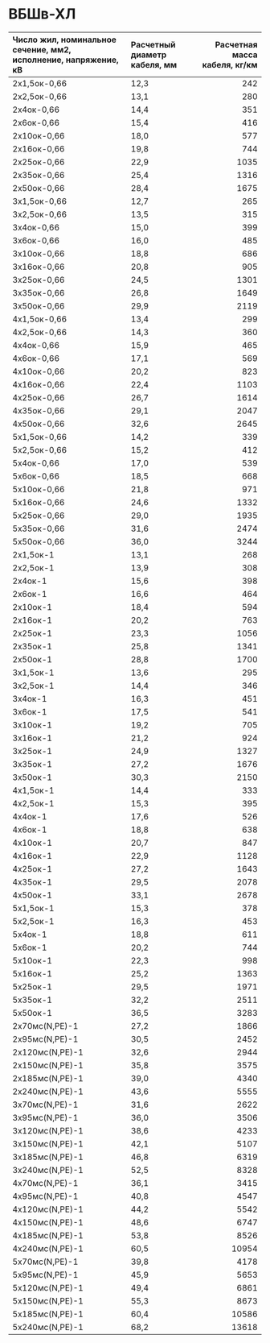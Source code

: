 # ВБШв-ХЛ

| Число жил, номинальное сечение, мм2, исполнение, напряжение, кВ   | Расчетный диаметр кабеля, мм   |   Расчетная масса кабеля, кг/км |
|:------------------------------------------------------------------|:-------------------------------|--------------------------------:|
| 2х1,5ок-0,66                                                      | 12,3                           |                             242 |
| 2х2,5ок-0,66                                                      | 13,1                           |                             280 |
| 2х4ок-0,66                                                        | 14,4                           |                             351 |
| 2х6ок-0,66                                                        | 15,4                           |                             416 |
| 2х10ок-0,66                                                       | 18,0                           |                             577 |
| 2х16ок-0,66                                                       | 19,8                           |                             744 |
| 2х25ок-0,66                                                       | 22,9                           |                            1035 |
| 2х35ок-0,66                                                       | 25,4                           |                            1316 |
| 2х50ок-0,66                                                       | 28,4                           |                            1675 |
| 3х1,5ок-0,66                                                      | 12,7                           |                             265 |
| 3х2,5ок-0,66                                                      | 13,5                           |                             315 |
| 3х4ок-0,66                                                        | 15,0                           |                             399 |
| 3х6ок-0,66                                                        | 16,0                           |                             485 |
| 3х10ок-0,66                                                       | 18,8                           |                             686 |
| 3х16ок-0,66                                                       | 20,8                           |                             905 |
| 3х25ок-0,66                                                       | 24,5                           |                            1301 |
| 3х35ок-0,66                                                       | 26,8                           |                            1649 |
| 3х50ок-0,66                                                       | 29,9                           |                            2119 |
| 4х1,5ок-0,66                                                      | 13,4                           |                             299 |
| 4х2,5ок-0,66                                                      | 14,3                           |                             360 |
| 4х4ок-0,66                                                        | 15,9                           |                             465 |
| 4х6ок-0,66                                                        | 17,1                           |                             569 |
| 4х10ок-0,66                                                       | 20,2                           |                             823 |
| 4х16ок-0,66                                                       | 22,4                           |                            1103 |
| 4х25ок-0,66                                                       | 26,7                           |                            1614 |
| 4х35ок-0,66                                                       | 29,1                           |                            2047 |
| 4х50ок-0,66                                                       | 32,6                           |                            2645 |
| 5х1,5ок-0,66                                                      | 14,2                           |                             339 |
| 5х2,5ок-0,66                                                      | 15,2                           |                             412 |
| 5х4ок-0,66                                                        | 17,0                           |                             539 |
| 5х6ок-0,66                                                        | 18,5                           |                             668 |
| 5х10ок-0,66                                                       | 21,8                           |                             971 |
| 5х16ок-0,66                                                       | 24,6                           |                            1332 |
| 5х25ок-0,66                                                       | 29,0                           |                            1935 |
| 5х35ок-0,66                                                       | 31,6                           |                            2474 |
| 5х50ок-0,66                                                       | 36,0                           |                            3244 |
| 2х1,5ок-1                                                         | 13,1                           |                             268 |
| 2х2,5ок-1                                                         | 13,9                           |                             308 |
| 2х4ок-1                                                           | 15,6                           |                             398 |
| 2х6ок-1                                                           | 16,6                           |                             464 |
| 2х10ок-1                                                          | 18,4                           |                             594 |
| 2х16ок-1                                                          | 20,2                           |                             763 |
| 2х25ок-1                                                          | 23,3                           |                            1056 |
| 2х35ок-1                                                          | 25,8                           |                            1341 |
| 2х50ок-1                                                          | 28,8                           |                            1700 |
| 3х1,5ок-1                                                         | 13,6                           |                             295 |
| 3х2,5ок-1                                                         | 14,4                           |                             346 |
| 3х4ок-1                                                           | 16,3                           |                             451 |
| 3х6ок-1                                                           | 17,5                           |                             541 |
| 3х10ок-1                                                          | 19,2                           |                             705 |
| 3х16ок-1                                                          | 21,2                           |                             924 |
| 3х25ок-1                                                          | 24,9                           |                            1327 |
| 3х35ок-1                                                          | 27,2                           |                            1676 |
| 3х50ок-1                                                          | 30,3                           |                            2150 |
| 4х1,5ок-1                                                         | 14,4                           |                             333 |
| 4х2,5ок-1                                                         | 15,3                           |                             395 |
| 4х4ок-1                                                           | 17,6                           |                             526 |
| 4х6ок-1                                                           | 18,8                           |                             638 |
| 4х10ок-1                                                          | 20,7                           |                             847 |
| 4х16ок-1                                                          | 22,9                           |                            1128 |
| 4х25ок-1                                                          | 27,2                           |                            1643 |
| 4х35ок-1                                                          | 29,5                           |                            2078 |
| 4х50ок-1                                                          | 33,1                           |                            2678 |
| 5х1,5ок-1                                                         | 15,3                           |                             378 |
| 5х2,5ок-1                                                         | 16,3                           |                             453 |
| 5х4ок-1                                                           | 18,8                           |                             611 |
| 5х6ок-1                                                           | 20,2                           |                             744 |
| 5х10ок-1                                                          | 22,3                           |                             998 |
| 5х16ок-1                                                          | 25,2                           |                            1363 |
| 5х25ок-1                                                          | 29,5                           |                            1971 |
| 5х35ок-1                                                          | 32,2                           |                            2511 |
| 5х50ок-1                                                          | 36,5                           |                            3283 |
| 2х70мс(N,PE)-1                                                    | 27,2                           |                            1866 |
| 2х95мс(N,PE)-1                                                    | 30,5                           |                            2452 |
| 2х120мс(N,PE)-1                                                   | 32,6                           |                            2944 |
| 2х150мс(N,PE)-1                                                   | 35,8                           |                            3575 |
| 2х185мс(N,PE)-1                                                   | 39,0                           |                            4340 |
| 2х240мс(N,PE)-1                                                   | 43,6                           |                            5555 |
| 3х70мс(N,PE)-1                                                    | 31,6                           |                            2622 |
| 3х95мс(N,PE)-1                                                    | 36,0                           |                            3506 |
| 3х120мс(N,PE)-1                                                   | 38,6                           |                            4233 |
| 3х150мс(N,PE)-1                                                   | 42,1                           |                            5107 |
| 3х185мс(N,PE)-1                                                   | 46,8                           |                            6319 |
| 3х240мс(N,PE)-1                                                   | 52,5                           |                            8328 |
| 4х70мс(N,PE)-1                                                    | 36,1                           |                            3415 |
| 4х95мс(N,PE)-1                                                    | 40,8                           |                            4547 |
| 4х120мс(N,PE)-1                                                   | 44,2                           |                            5542 |
| 4х150мс(N,PE)-1                                                   | 48,6                           |                            6747 |
| 4х185мс(N,PE)-1                                                   | 53,8                           |                            8526 |
| 4х240мс(N,PE)-1                                                   | 60,5                           |                           10954 |
| 5х70мс(N,PE)-1                                                    | 39,8                           |                            4178 |
| 5х95мс(N,PE)-1                                                    | 45,9                           |                            5653 |
| 5х120мс(N,PE)-1                                                   | 49,4                           |                            6861 |
| 5х150мс(N,PE)-1                                                   | 55,3                           |                            8673 |
| 5х185мс(N,PE)-1                                                   | 60,4                           |                           10586 |
| 5х240мс(N,PE)-1                                                   | 68,2                           |                           13618 |